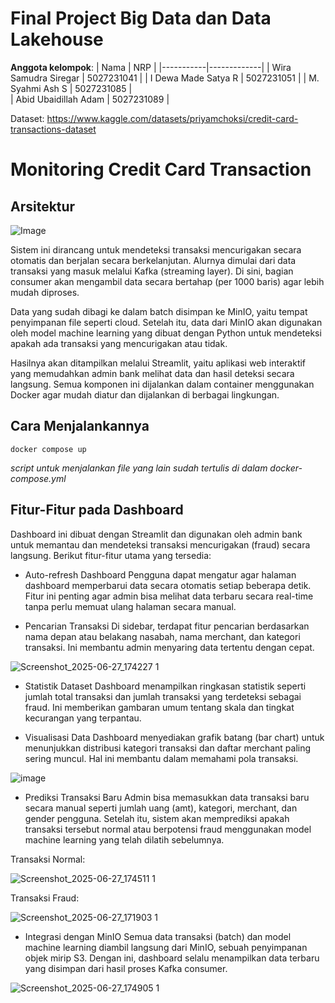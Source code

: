 # Final Project Big Data dan Data Lakehouse

**Anggota kelompok**:
| Nama      | NRP         |
|-----------|-------------|
| Wira Samudra Siregar  | 5027231041  |
| I Dewa Made Satya R   | 5027231051  |
| M. Syahmi Ash S  | 5027231085  |  
| Abid Ubaidillah Adam  | 5027231089  |


Dataset: https://www.kaggle.com/datasets/priyamchoksi/credit-card-transactions-dataset

# Monitoring Credit Card Transaction

## Arsitektur

![Image](https://github.com/user-attachments/assets/97fe739f-077e-446b-b5f5-f8a229193b3b)

Sistem ini dirancang untuk mendeteksi transaksi mencurigakan secara otomatis dan berjalan secara berkelanjutan. Alurnya dimulai dari data transaksi yang masuk melalui Kafka (streaming layer). Di sini, bagian consumer akan mengambil data secara bertahap (per 1000 baris) agar lebih mudah diproses.

Data yang sudah dibagi ke dalam batch disimpan ke MinIO, yaitu tempat penyimpanan file seperti cloud. Setelah itu, data dari MinIO akan digunakan oleh model machine learning yang dibuat dengan Python untuk mendeteksi apakah ada transaksi yang mencurigakan atau tidak.

Hasilnya akan ditampilkan melalui Streamlit, yaitu aplikasi web interaktif yang memudahkan admin bank melihat data dan hasil deteksi secara langsung. Semua komponen ini dijalankan dalam container menggunakan Docker agar mudah diatur dan dijalankan di berbagai lingkungan.

## Cara Menjalankannya

`docker compose up`

*script untuk menjalankan file yang lain sudah tertulis di dalam docker-compose.yml*

## Fitur-Fitur pada Dashboard
Dashboard ini dibuat dengan Streamlit dan digunakan oleh admin bank untuk memantau dan mendeteksi transaksi mencurigakan (fraud) secara langsung. Berikut fitur-fitur utama yang tersedia:

- Auto-refresh Dashboard
Pengguna dapat mengatur agar halaman dashboard memperbarui data secara otomatis setiap beberapa detik. Fitur ini penting agar admin bisa melihat data terbaru secara real-time tanpa perlu memuat ulang halaman secara manual.


- Pencarian Transaksi
Di sidebar, terdapat fitur pencarian berdasarkan nama depan atau belakang nasabah, nama merchant, dan kategori transaksi. Ini membantu admin menyaring data tertentu dengan cepat.

![Screenshot_2025-06-27_174227 1](https://github.com/user-attachments/assets/07f18e97-1ba2-4b64-8652-402e1b45b6f5)


- Statistik Dataset
Dashboard menampilkan ringkasan statistik seperti jumlah total transaksi dan jumlah transaksi yang terdeteksi sebagai fraud. Ini memberikan gambaran umum tentang skala dan tingkat kecurangan yang terpantau.

- Visualisasi Data
Dashboard menyediakan grafik batang (bar chart) untuk menunjukkan distribusi kategori transaksi dan daftar merchant paling sering muncul. Hal ini membantu dalam memahami pola transaksi.

![image](https://github.com/user-attachments/assets/120f0192-6168-4e0b-baf2-52699c2ad8b3)


- Prediksi Transaksi Baru
Admin bisa memasukkan data transaksi baru secara manual seperti jumlah uang (amt), kategori, merchant, dan gender pengguna. Setelah itu, sistem akan memprediksi apakah transaksi tersebut normal atau berpotensi fraud menggunakan model machine learning yang telah dilatih sebelumnya.

Transaksi Normal:

![Screenshot_2025-06-27_174511 1](https://github.com/user-attachments/assets/82c14853-8161-4e75-86da-b471404d4587)

Transaksi Fraud:

![Screenshot_2025-06-27_171903 1](https://github.com/user-attachments/assets/a22f29c5-0f77-473d-bc1c-464673e615f4)


- Integrasi dengan MinIO
Semua data transaksi (batch) dan model machine learning diambil langsung dari MinIO, sebuah penyimpanan objek mirip S3. Dengan ini, dashboard selalu menampilkan data terbaru yang disimpan dari hasil proses Kafka consumer.

![Screenshot_2025-06-27_174905 1](https://github.com/user-attachments/assets/a2c4e076-4885-42d3-9475-887e83b09187)

